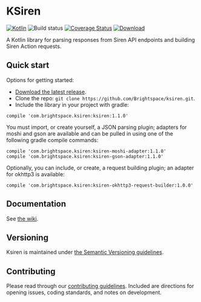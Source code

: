 # KSiren
[ ![Kotlin](https://img.shields.io/badge/Kotlin-1.3.31-blue.svg)](http://kotlinlang.org)
![Build status](https://travis-ci.com/Brightspace/ksiren.svg?token=bx5yfkuXAPjvTyLvsLn4&branch=master)
[![Coverage Status](https://coveralls.io/repos/github/Brightspace/ksiren/badge.svg?branch=master)](https://coveralls.io/github/Brightspace/ksiren?branch=master)
[![Download](https://api.bintray.com/packages/brightspace/ksiren/ksiren/images/download.svg) ](https://bintray.com/brightspace/ksiren/ksiren/_latestVersion)

A Kotlin library for parsing responses from Siren API endpoints and building Siren Action requests.

## Quick start

Options for getting started:

* [Download the latest release](../../releases).
* Clone the repo: `git clone https://github.com/Brightspace/ksiren.git`.
* Include the library in your project with gradle:
```
compile 'com.brightspace.ksiren:ksiren:1.1.0'
```
You must import, or create yourself, a JSON parsing plugin; adapters for moshi and gson are available and can be pulled in using one of the following gradle compile commands:
```
compile 'com.brightspace.ksiren:ksiren-moshi-adapter:1.1.0'
compile 'com.brightspace.ksiren:ksiren-gson-adapter:1.1.0'
```

Optionally, you can include, or create, a request building plugin; an adapter for okhttp3 is available:
```
compile 'com.brightspace.ksiren:ksiren-okhttp3-request-builder:1.0.0'
```

## Documentation

See [the wiki](https://github.com/Brightspace/ksiren/wiki).

## Versioning

Ksiren is maintained under [the Semantic Versioning guidelines](http://semver.org/).

## Contributing

Please read through our [contributing guidelines](CONTRIBUTING.md). Included are directions for opening issues, coding standards, and notes on development.
